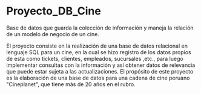 # Proyecto_DB_Cine
Base de datos que guarda la colección de información y maneja la relación de un modelo de negocio de un cine.

El proyecto consiste en la realización de una base de datos relacional en lenguaje SQL para un cine, en la cual se hizo registro de los datos propios de esta como tickets, clientes, empleados, sucursales ,etc., para luego implementar consultas con la información y así obtener datos de relevancia que puede estar sujeta a las actualizaciones.
El propósito de este proyecto es la elaboración de una base de datos para una cadena de  cine peruano "Cineplanet", que tiene más de 20 años en el rubro. 


